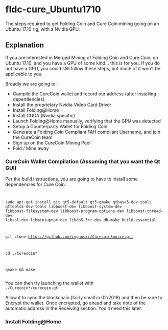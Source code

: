 # fldc-cure_Ubuntu1710
The steps required to get Folding Coin and Cure Coin mining going on an Ubuntu 17.10 rig, with a Nvidia GPU. 

## Explanation
If you are interested in Merged Mining of Folding Coin and Cure Coin, on Ubuntu 17.10, and you have a GPU of some kind...
this is for you. If you do not have a GPU, you could still follow these steps, but much of it won't be applicable to you.

Broadly we are going to:
* Compile the CureCoin wallet and record our address (after installing dependencies)
* Install the proprietary Nvidia Video Card Driver
* Install Folding@Home 
* Install CUDA (Nvidia specific)
* Launch Folding@Home manually, verifying that the GPU was detected
* Setup a Counterparty Wallet for Folding Coin
* Generate a Folding Coin Compliant FAH compliant Username, and join the CureCoin team
* Sign up on the CureCoin Mining Pool
* Fold / Mine away

### CureCoin Wallet Compilation (Assuming that you want the Qt GUI)
Per the build instructions, you are going to have to install some dependencies for Cure Coin. 
<code>

sudo apt-get install git qt5-default qt5-qmake qtbase5-dev-tools qttools5-dev-tools libboost-dev libboost-system-dev libboost-filesystem-dev libboost-program-options-dev libboost-thread-dev libssl-dev libminiupnpc-dev libdb5.3++-dev dh-make build-essential

git clone https://github.com/cygnusxi/CurecoinSource.git

cd ./Curecoin*

qmake && make

</code>
You can then try launching the wallet with  
<code>
./Curecoin*/curecoin-qt
</code>

Allow it to sync the blockchain (fairly small in 02/2018) and then be sure to Encrypt the wallet. 
Once encrypted, go ahead and take note of the automatic address in the Receiving section. You'll need this later. 

### Install Folding@Home
